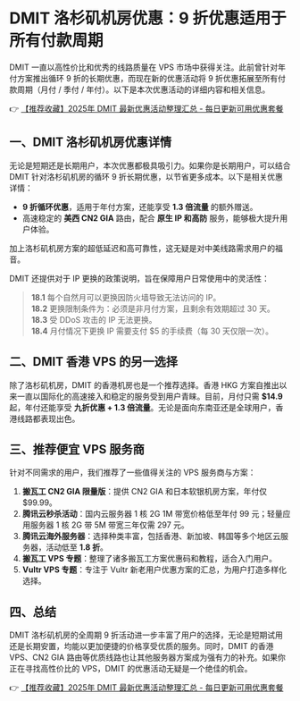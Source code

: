 # DMIT 洛杉矶机房优惠：9 折优惠适用于所有付款周期

DMIT 一直以高性价比和优秀的线路质量在 VPS 市场中获得关注。此前曾针对年付方案推出循环 9 折的长期优惠，而现在新的优惠活动将 9 折优惠拓展至所有付款周期（月付 / 季付 / 年付）。以下是本次优惠活动的详细内容和相关信息。

👉 [【推荐收藏】2025年 DMIT 最新优惠活动整理汇总 - 每日更新可用优惠套餐](https://bit.ly/dmit_coupon)

## 一、DMIT 洛杉矶机房优惠详情

无论是短期还是长期用户，本次优惠都极具吸引力。如果你是长期用户，可以结合 DMIT 针对洛杉矶机房的循环 9 折长期优惠，以节省更多成本。以下是相关优惠详情：

- **9 折循环优惠**，适用于年付方案，还能享受 **1.3 倍流量** 的额外赠送。
- 高速稳定的 **美西 CN2 GIA** 路由，配合 **原生 IP 和高防** 服务，能够极大提升用户体验。

加上洛杉矶机房方案的超低延迟和高可靠性，这无疑是对中美线路需求用户的福音。

DMIT 还提供对于 IP 更换的政策说明，旨在保障用户日常使用中的灵活性：

> **18.1** 每个自然月可以更换因防火墙导致无法访问的 IP。  
> **18.2** 更换限制条件为：必须是非月付方案，且剩余有效期超过 30 天。  
> **18.3** 受 DDoS 攻击的 IP 无法更换。  
> **18.4** 月付情况下更换 IP 需要支付 $5 的手续费（每 30 天仅限一次）。

## 二、DMIT 香港 VPS 的另一选择

除了洛杉矶机房，DMIT 的香港机房也是一个推荐选择。香港 HKG 方案自推出以来一直以国际化的高速接入和稳定的服务受到用户青睐。目前，月付只需 **$14.9** 起，年付还能享受 **九折优惠 + 1.3 倍流量**。无论是面向东南亚还是全球用户，香港线路都表现出色。

## 三、推荐便宜 VPS 服务商

针对不同需求的用户，我们推荐了一些值得关注的 VPS 服务商与方案：

1. **搬瓦工 CN2 GIA 限量版**：提供 CN2 GIA 和日本软银机房方案，年付仅 $99.99。  
2. **腾讯云秒杀活动**：国内云服务器 1 核 2G 1M 带宽价格低至年付 99 元；轻量应用服务器 1 核 2G 带 5M 带宽三年仅需 297 元。  
3. **腾讯云海外服务器**：选择种类丰富，包括香港、新加坡、韩国等多个地区云服务器，活动低至 **1.8 折**。  
4. **搬瓦工 VPS 专题**：整理了诸多搬瓦工方案优惠码和教程，适合入门用户。  
5. **Vultr VPS 专题**：专注于 Vultr 新老用户优惠方案的汇总，为用户打造多样化选择。

## 四、总结

DMIT 洛杉矶机房的全周期 9 折活动进一步丰富了用户的选择，无论是短期试用还是长期安置，均能以更加便捷的价格享受优质的服务。同时，DMIT 的香港 VPS、CN2 GIA 路由等优质线路也让其他服务器方案成为强有力的补充。如果你正在寻找高性价比的 VPS，DMIT 的优惠活动无疑是一个绝佳的机会。

👉 [【推荐收藏】2025年 DMIT 最新优惠活动整理汇总 - 每日更新可用优惠套餐](https://bit.ly/dmit_coupon)